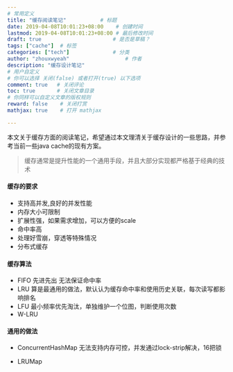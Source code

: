 ```yaml
---
# 常用定义
title: "缓存阅读笔记"           # 标题
date: 2019-04-08T10:01:23+08:00    # 创建时间
lastmod: 2019-04-08T10:01:23+08:00 # 最后修改时间
draft: true                       # 是否是草稿？
tags: ["cache"]  # 标签
categories: ["tech"]              # 分类
author: "zhouxwyeah"                  # 作者
description: "缓存设计笔记"
# 用户自定义
# 你可以选择 关闭(false) 或者打开(true) 以下选项
comment: true   # 关闭评论
toc: true       # 关闭文章目录
# 你同样可以自定义文章的版权规则
reward: false	 # 关闭打赏
mathjax: true    # 打开 mathjax

---
```


本文关于缓存方面的阅读笔记，希望通过本文理清关于缓存设计的一些思路，并参考当前一些java cache的现有方案。

> 缓存通常是提升性能的一个通用手段，并且大部分实现都严格基于经典的技术

#### 缓存的要求

* 支持高并发,良好的并发性能
* 内存大小可限制
* 扩展性强，如果需求增加，可以方便的scale
* 命中率高
* 处理好雪崩，穿透等特殊情况
* 分布式缓存

#### 缓存算法

* FIFO 先进先出  无法保证命中率
* LRU 算是最通用的做法，默认认为缓存命中率和使用历史关联，每次读写都影响排名
* LFU 最小频率优先淘汰，单独维护一个位图，判断使用次数
* W-LRU

#### 通用的做法

* ConcurrentHashMap   无法支持内存可控，并发通过lock-strip解决，16把锁

* LRUMap   